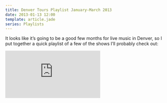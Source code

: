```yaml
---
title: Denver Tours Playlist January-March 2013
date: 2013-01-13 12:00
template: article.jade
series: Playlists
---
```

It looks like it&rsquo;s going to be a good few months for live music in Denver, so I put together a quick playlist of a few of the shows I&rsquo;ll probably check out:

<iframe class="playlist" src="https://rd.io/i/QV5I6DNCe9g" frameborder="0"></iframe>